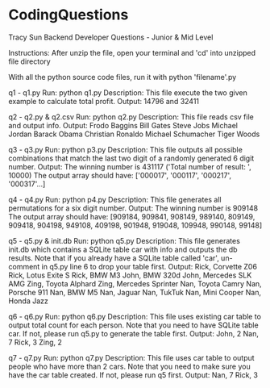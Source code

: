 # CodingQuestions
Tracy Sun
Backend Developer Questions - Junior & Mid Level

Instructions:
After unzip the file, open your terminal and 'cd' into unzipped file directory

With all the python source code files, run it with python 'filename'.py

 q1 - q1.py
 Run: python q1.py
 Description: This file execute the two given example to calculate total profit.
 Output: 14796 and 32411

 q2 - q2.py & q2.csv
 Run: python q2.py
 Description: This file reads csv file and output info.
 Output: 
 Frodo Baggins
 Bill Gates
 Steve Jobs
 Michael Jordan
 Barack Obama
 Christian Ronaldo
 Michael Schumacher
 Tiger Woods

 q3 - q3.py
 Run: python p3.py
 Description: This file outputs all possible combinations that match the last two digit of a randomly generated 6 digit number.
 Output: 
 The winning number is 431117
 ('Total number of result: ', 10000)
 The output array should have:
 ['000017', '000117', '000217', '000317'...]

 q4 - q4.py
 Run: python p4.py
 Description: This file generates all permutations for a six digit number.
 Output: 
 The winning number is 909148
 The output array should have:
 [909184, 909841, 908149, 989140, 809149, 909418, 904198, 949108, 409198, 901948, 919048, 109948, 990148, 99148]

 q5 - q5.py & init.db
 Run: python q5.py
 Description: This file generates init.db which contains a SQLite table car with info and outputs the db results.
 Note that if you already have a SQLite table called 'car', un-comment in q5.py line 6 to drop your table first.
 Output:
 Rick, Corvette Z06
 Rick, Lotus Exite S
 Rick, BMW M3
 John, BMW 320d
 John, Mercedes SLK AMG
 Zing, Toyota Alphard
 Zing, Mercedes Sprinter
 Nan, Toyota Camry
 Nan, Porsche 911
 Nan, BMW M5
 Nan, Jaguar
 Nan, TukTuk
 Nan, Mini Cooper
 Nan, Honda Jazz

 q6 - q6.py
 Run: python q6.py
 Description: This file uses existing car table to output total count for each person.
 Note that you need to have SQLite table car. If not, please run q5.py to generate the table first.
 Output:
 John, 2
 Nan, 7
 Rick, 3
 Zing, 2

 q7 - q7.py
 Run: python q7.py
 Description: This file uses car table to output people who have more than 2 cars.
 Note that you need to make sure you have the car table created. If not, please run q5 first.
 Output:
 Nan, 7
 Rick, 3
